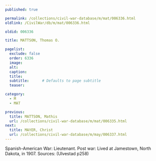 ```yaml
---
published: true

permalink: /collections/civil-war-database/m/mat/006336.html
oldlink: /CivilWar/db/m/mat/006336.html

oldid: 006336

title: MATTSON, Thomas O.

pagelist:
  exclude: false
  order: 6336
  image: 
  alt:
  caption:
  title:
  subtitle:      # Defaults to page subtitle
  teaser:

category: 
  - M 
  - MAT

previous:
  title: MATTSON, Mathis
  url: /collections/civil-war-database/m/mat/006335.html  
next:
  title: MAYER, Christ
  url: /collections/civil-war-database/m/may/006337.html   
---
```

Spanish-American War: Lieutenant. Post war: Lived at Jamestown, North Dakota, in 1907. Sources: (Ulvestad p258)
